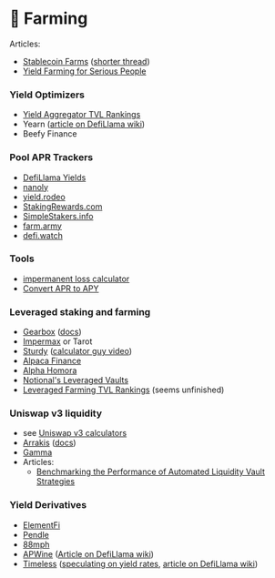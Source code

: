 # 🌾 Farming

Articles:
- [Stablecoin Farms](https://marketneutralish.substack.com/p/stable-farms) ([shorter thread](https://twitter.com/1chioku/status/1603262023898259456))
- [Yield Farming for Serious People](https://jumpcrypto.com/yield-farming-for-serious-people/)

### Yield Optimizers
- [Yield Aggregator TVL Rankings](https://defillama.com/protocols/Yield%20Aggregator)
- Yearn ([article on DefiLlama wiki](https://wiki.defillama.com/wiki/Yearn_Finance))
- Beefy Finance

### Pool APR Trackers
- [DefiLlama Yields](https://defillama.com/yields)
- [nanoly](https://nanoly.com/)
- [yield.rodeo](https://yield.rodeo/)
- [StakingRewards.com](https://www.stakingrewards.com/)
- [SimpleStakers.info](https://simplestakers.info/)
- [farm.army](https://farm.army/)
- [defi.watch](https://defi.watch/)

### Tools
- [impermanent loss calculator](https://dailydefi.org/tools/impermanent-loss-calculator/)
- [Convert APR to APY](https://www.aprtoapy.com/)

### Leveraged staking and farming
- [Gearbox](https://gearbox.finance/) ([docs](https://docs.gearbox.finance/))
- [Impermax](https://www.impermax.finance/) or Tarot
- [Sturdy](https://sturdy.finance/) ([calculator guy video](https://www.youtube.com/watch?v=xkgz-O6vJOI))
- [Alpaca Finance](https://www.alpacafinance.org/)
- [Alpha Homora](https://homora.alphaventuredao.io/farm)
- [Notional's Leveraged Vaults](https://twitter.com/notionalfinance/status/1567524674703089664)
- [Leveraged Farming TVL Rankings](https://defillama.com/protocols/Leveraged%20Farming) (seems unfinished)

### Uniswap v3 liquidity
- see [Uniswap v3 calculators](Uniswap#v3-calculator)
- [Arrakis](https://www.arrakis.finance/) ([docs](https://resources.arrakis.fi/))
- [Gamma](https://www.gamma.xyz/)
- Articles:
	- [Benchmarking the Performance of Automated Liquidity Vault Strategies](https://crocswap.medium.com/benchmarking-the-performance-of-automated-liquidity-vault-strategies-81a6facf617b)

### Yield Derivatives
- [ElementFi](https://www.element.fi/)
- [Pendle](https://pendle.finance/)
- [88mph](https://88mph.app/)
- [APWine](https://www.apwine.fi/) ([Article on DefiLlama wiki](https://wiki.defillama.com/wiki/Apwine))
- [Timeless](https://timelessfi.com/) ([speculating on yield rates](https://twitter.com/frogsanon/status/1567937291607326720), [article on DefiLlama wiki](https://wiki.defillama.com/wiki/Timeless_Finance))